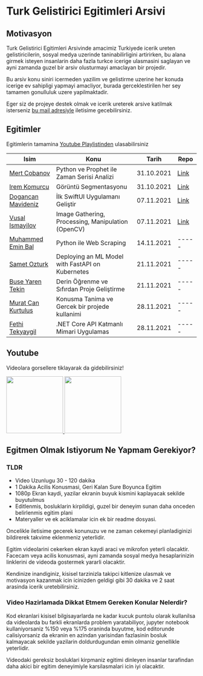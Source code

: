 # Turk Gelistirici Egitimleri Arsivi

## Motivasyon

Turk Gelistirici Egitimleri Arsivinde amacimiz Turkiyede icerik ureten gelistiricilerin, sosyal medya uzerinde taninabilirligini artirirken, bu alana girmek isteyen insanlarin daha fazla turkce icerige ulasmasini saglayan ve ayni zamanda guzel bir arsiv olusturmayi amaclayan bir projedir.

Bu arsiv konu siniri icermeden yazilim ve gelistirme uzerine her konuda icerige ev sahipligi yapmayi amacliyor, burada gerceklestirilen her sey tamamen gonulluluk uzere yapilmaktadir. 

Eger siz de projeye destek olmak ve icerik ureterek arsive katilmak isterseniz [bu mail adresiyle](mailto:mertcobanov@gmail.com) iletisime gecebilirsiniz.


## Egitimler
Egitimlerin tamamina [Youtube Playlistinden](https://www.youtube.com/watch?v=XCj5tugcjHo&list=PLk54I7lqQSsbpShjcv3upA5LwMqyV9p27&ab_channel=MertCobanov) ulasabilirsiniz



| Isim                                                           | Konu                                               | Tarih      | Repo                                                            |
| -------------------------------------------------------------- | -------------------------------------------------- | ---------- | ----------------------------------------------------------------------- |
| [Mert Cobanov](https://twitter.com/mertcobanov)                | Python ve Prophet ile Zaman Serisi Analizi         | 31.10.2021 | [Link](https://github.com/cobanov/time-series-analysis-prophet-youtube) |
| [Irem Komurcu ](https://twitter.com/iremkomurcu)               | Görüntü Segmentasyonu                              | 31.10.2021 | [Link](https://youtu.be/aUHoDeo3DFg)                                                                   |
| [Dogancan Mavideniz](https://twitter.com/dogancna)             | İlk SwiftUI Uygulamanı Geliştir                    | 07.11.2021 | [Link](https://youtu.be/Sn8jRej8M2I)                                                                   |
| [Vusal Ismayilov](https://github.com/woosal1337)               | Image Gathering, Processing, Manipulation (OpenCV) | 07.11.2021 | [Link](https://youtu.be/ytsvnQpyFZg)                                                                   |
| [Muhammed Emin Bal](https://www.youtube.com/c/MuhammedEminBal) | Python ile Web Scraping                            | 14.11.2021 | -----                                                                   |
| [Samet Ozturk ](https://twittr.com/samozcan)                   | Deploying an ML Model with FastAPI on Kubernetes   | 21.11.2021 | -----                                                                   |
| [Buse Yaren Tekin](https://youtube.com/buseyaren)              | Derin Öğrenme ve Sıfırdan Proje Geliştirme         | 21.11.2021 | -----                                                                   |
| [Murat Can Kurtulus](https://youtube.com/makermotion)          | Konusma Tanima ve Gercek bir projede kullanimi     | 28.11.2021 | -----                                                                   |
| [Fethi Tekyaygil](https://www.youtube.com/c/FethiTekyaygil)    | .NET Core API Katmanlı Mimari Uygulamas            | 28.11.2021 | -----                                                                   |



## Youtube
Videolara gorsellere tiklayarak da gidebilirsiniz!
<p align="left"> 
  <a href='https://youtu.be/gX6nZ7IINu8'> 
  <img src="assets/mert.png" height=150px> 
  </a> </img> 
  <a href='https://www.youtube.com/watch?v=aUHoDeo3DFg'> <img src="assets/irem.png" height=150px> </img> </a> </p>



## Egitmen Olmak Istiyorum Ne Yapmam Gerekiyor?


### TLDR

- Video Uzunlugu 30 - 120 dakika
- 1 Dakika Acilis Konusmasi, Geri Kalan Sure Boyunca Egitim
- 1080p Ekran kaydi, yazilar ekranin buyuk kismini kaplayacak sekilde buyutulmus
- Editlenmis, bosluklarin kirpildigi, guzel bir deneyim sunan daha onceden belirlenmis egitim plani
- Materyaller ve ek aciklamalar icin ek bir readme dosyasi.

Oncelikle iletisime gecerek konunuzu ve ne zaman cekemeyi planladiginizi bildirerek takvime eklenmeniz yeterlidir.

Egitim videolarini cekerken ekran kaydi araci ve mikrofon yeterli olacaktir. Facecam veya acilis konusmasi, ayni zamanda sosyal medya hesaplarinizin linklerini de videoda gostermek yararli olacaktir.

Kendinize inandiginiz, kisisel tarzinizla takipci kitlenize ulasmak ve motivasyon kazanmak icin icinizden geldigi gibi 30 dakika ve 2 saat arasinda icerik uretebilirsiniz. 

### Video Hazirlamada Dikkat Etmem Gereken Konular Nelerdir?

Kod ekranlari kisisel bilgisayarlarda ne kadar kucuk puntolu olarak kullanilsa da videolarda bu farkli ekranlarda problem yaratabiliyor, jupyter notebook kullaniyorsaniz %150 veya %175 oraninda buyutme, kod editorunde calisiyorsaniz da ekranin en azindan yarisindan fazlasinin bosluk kalmayacak sekilde yazilarin doldurdugundan emin olmaniz genellikle yeterlidir. 

Videodaki gereksiz bosluklari kirpmaniz egitimi dinleyen insanlar tarafindan daha akici bir egitim deneyimiyle karsilasmalari icin iyi olacaktir.





